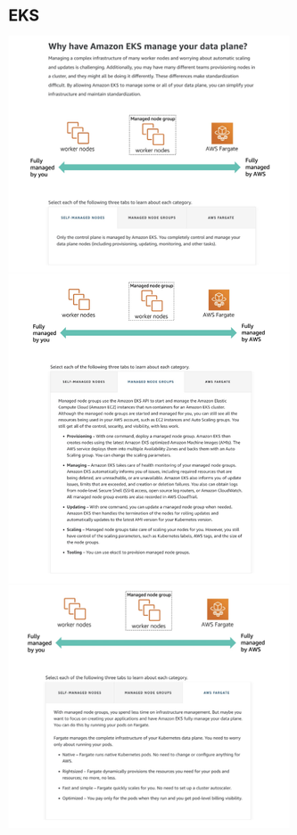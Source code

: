 # EKS

![EKS-dataplane-01.jpg](_img%2FEKS-dataplane-01.jpg)
![EKS-dataplane-02.jpg](_img%2FEKS-dataplane-02.jpg)
![EKS-dataplane-03.jpg](_img%2FEKS-dataplane-03.jpg)